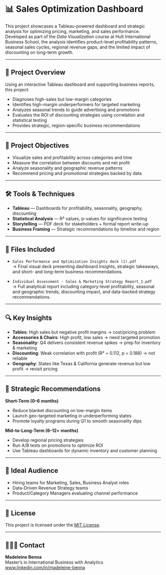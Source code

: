 # 📊 Sales Optimization Dashboard

This project showcases a Tableau-powered dashboard and strategic analysis for optimizing pricing, marketing, and sales performance. Developed as part of the *Data Visualization* course at Hult International Business School, the analysis identifies product-level profitability patterns, seasonal sales cycles, regional revenue gaps, and the limited impact of discounting on long-term growth.

---

## 🧠 Project Overview

Using an interactive Tableau dashboard and supporting business reports, this project:
- Diagnoses high-sales but low-margin categories
- Identifies high-margin underperformers for targeted marketing
- Analyzes seasonal trends to guide advertising and promotions
- Evaluates the ROI of discounting strategies using correlation and statistical testing
- Provides strategic, region-specific business recommendations

---

## 🎯 Project Objectives

- Visualize sales and profitability across categories and time
- Measure the correlation between discounts and net profit
- Analyze seasonality and geographic revenue patterns
- Recommend pricing and promotional strategies backed by data

---

## 🛠️ Tools & Techniques

- **Tableau** — Dashboards for profitability, seasonality, geography, discounting  
- **Statistical Analysis** — R² values, p-values for significance testing  
- **Storytelling** — PDF deck for stakeholders + formal report write-up  
- **Business Framing** — Strategic recommendations by timeline and region  

---

## 📂 Files Included

- `Sales Performance and Optimization Insights deck (1).pdf`  
  → Final visual deck presenting dashboard insights, strategic takeaways, and short- and long-term business recommendations.

- `Individual Assessment - Sales & Marketing Strategy Report_1.pdf`  
  → Full analytical report including category-level profitability, seasonal and geographic trends, discounting impact, and data-backed strategy recommendations.

---

## 🔍 Key Insights

- **Tables**: High sales but negative profit margins → cost/pricing problem  
- **Accessories & Chairs**: High profit, low sales → need targeted promotion  
- **Seasonality**: Q4 delivers consistent revenue spikes → prep for inventory & marketing  
- **Discounting**: Weak correlation with profit (R² = 0.112, p = 0.188) → not reliable  
- **Geography**: States like Texas & California generate revenue but low profit → revisit pricing  

---

## 🧠 Strategic Recommendations

**Short-Term (0–6 months)**  
- Reduce blanket discounting on low-margin items  
- Launch geo-targeted marketing in underperforming states  
- Promote loyalty programs during Q1 to smooth seasonality dips  

**Mid-to-Long-Term (6–12+ months)**  
- Develop regional pricing strategies  
- Run A/B tests on promotions to optimize ROI  
- Use Tableau dashboards for dynamic inventory and customer planning

---

## 👥 Ideal Audience

- Hiring teams for Marketing, Sales, Business Analyst roles  
- Data-Driven Revenue Strategy teams  
- Product/Category Managers evaluating channel performance  

---

## 📜 License

This project is licensed under the [MIT License](LICENSE).

---

## 🙋🏽‍♀️ Contact

**Madeleine Benna**  
Master’s in International Business with Analytics  
www.linkedin.com/in/madeleine-benna
